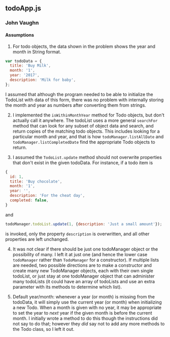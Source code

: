 ## todoApp.js
### John Vaughn
#### Assumptions

1. For todo objects, the data shown in the problem shows the year and month in String format.
```js
var todoData = {
  title: 'Buy Milk',
  month: '1',
  year: '2017',
  description: 'Milk for baby',
};
```
I assumed that although the program needed to be able to initialize the TodoList with data of this form, there
was no problem with internally storing the month and year as numbers after converting them from strings.


2. I implemented the `isWithinMonthYear` method for Todo objects, but don't actually call it anywhere. The todoList uses a more general `searchFor` method that can look for any subset of object data and search, and return copies of the matching todo objects.  This includes looking for a particular month and year, and that is how `todoManager.listAllDate` and `todoManager.listCompletedDate` find the appropriate Todo objects to return.


3. I assumed the `TodoList.update` method should not overwrite properties that don't exist in the given todoData. For instance, if a todo item is
```js
{
  id: 1,
  title: 'Buy chocolate',
  month: '1',
  year: '',
  description: 'For the cheat day',
  completed: false,
}
```
and 
```js
todoManager.todoList.update(1, {description: 'Just a small amount'});
```
is invoked, only the property `description` is overwritten, and all other properties are left unchanged.


4. It was not clear if there should be just one todoManager object or the possibility of many.  I left it at just one (and hence the lower case `todoManager` rather than `TodoManager` for a constructor). If multiple lists are needed, two possible directions are to make a constructor and create many new TodoManager objects, each with their own single todoList, or just stay at one todoManager object that can administer many todoLists (it could have an array of todoLists and use an extra parameter with its methods to determine which list).


5. Default year/month: whenever a year (or month) is missing from the todoData, it will simply use the current year (or month) when initializing a new Todo. When a month is given with no year, it may be appropriate to set the year to *next* year if the given month is before the current month. I initially wrote a method to do this though the instructions did not say to do that; however they *did* say not to add any more methods to the Todo class, so I left it out.


